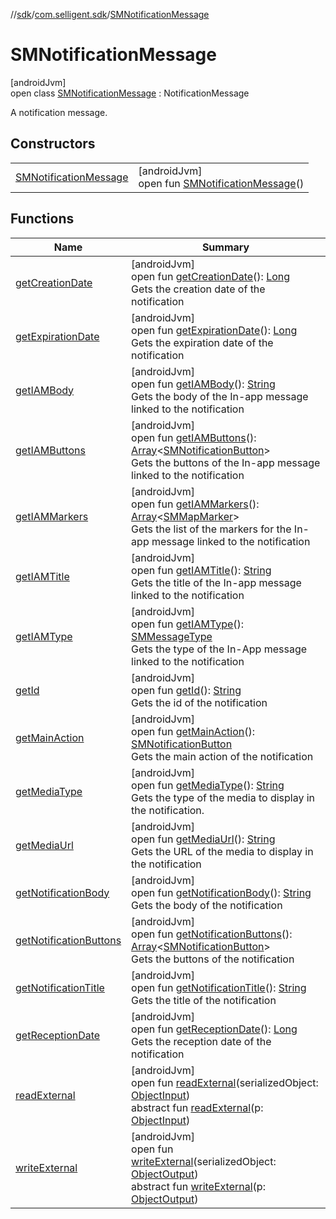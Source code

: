 //[sdk](../../../index.md)/[com.selligent.sdk](../index.md)/[SMNotificationMessage](index.md)

# SMNotificationMessage

[androidJvm]\
open class [SMNotificationMessage](index.md) : NotificationMessage

A notification message.

## Constructors

| | |
|---|---|
| [SMNotificationMessage](-s-m-notification-message.md) | [androidJvm]<br>open fun [SMNotificationMessage](-s-m-notification-message.md)() |

## Functions

| Name | Summary |
|---|---|
| [getCreationDate](get-creation-date.md) | [androidJvm]<br>open fun [getCreationDate](get-creation-date.md)(): [Long](https://kotlinlang.org/api/latest/jvm/stdlib/kotlin/-long/index.html)<br>Gets the creation date of the notification |
| [getExpirationDate](get-expiration-date.md) | [androidJvm]<br>open fun [getExpirationDate](get-expiration-date.md)(): [Long](https://kotlinlang.org/api/latest/jvm/stdlib/kotlin/-long/index.html)<br>Gets the expiration date of the notification |
| [getIAMBody](get-i-a-m-body.md) | [androidJvm]<br>open fun [getIAMBody](get-i-a-m-body.md)(): [String](https://developer.android.com/reference/kotlin/java/lang/String.html)<br>Gets the body of the In-app message linked to the notification |
| [getIAMButtons](get-i-a-m-buttons.md) | [androidJvm]<br>open fun [getIAMButtons](get-i-a-m-buttons.md)(): [Array](https://kotlinlang.org/api/latest/jvm/stdlib/kotlin/-array/index.html)&lt;[SMNotificationButton](../-s-m-notification-button/index.md)&gt;<br>Gets the buttons of the In-app message linked to the notification |
| [getIAMMarkers](get-i-a-m-markers.md) | [androidJvm]<br>open fun [getIAMMarkers](get-i-a-m-markers.md)(): [Array](https://kotlinlang.org/api/latest/jvm/stdlib/kotlin/-array/index.html)&lt;[SMMapMarker](../-s-m-map-marker/index.md)&gt;<br>Gets the list of the markers for the In-app message linked to the notification |
| [getIAMTitle](get-i-a-m-title.md) | [androidJvm]<br>open fun [getIAMTitle](get-i-a-m-title.md)(): [String](https://developer.android.com/reference/kotlin/java/lang/String.html)<br>Gets the title of the In-app message linked to the notification |
| [getIAMType](get-i-a-m-type.md) | [androidJvm]<br>open fun [getIAMType](get-i-a-m-type.md)(): [SMMessageType](../-s-m-message-type/index.md)<br>Gets the type of the In-App message linked to the notification |
| [getId](get-id.md) | [androidJvm]<br>open fun [getId](get-id.md)(): [String](https://developer.android.com/reference/kotlin/java/lang/String.html)<br>Gets the id of the notification |
| [getMainAction](get-main-action.md) | [androidJvm]<br>open fun [getMainAction](get-main-action.md)(): [SMNotificationButton](../-s-m-notification-button/index.md)<br>Gets the main action of the notification |
| [getMediaType](get-media-type.md) | [androidJvm]<br>open fun [getMediaType](get-media-type.md)(): [String](https://developer.android.com/reference/kotlin/java/lang/String.html)<br>Gets the type of the media to display in the notification. |
| [getMediaUrl](get-media-url.md) | [androidJvm]<br>open fun [getMediaUrl](get-media-url.md)(): [String](https://developer.android.com/reference/kotlin/java/lang/String.html)<br>Gets the URL of the media to display in the notification |
| [getNotificationBody](get-notification-body.md) | [androidJvm]<br>open fun [getNotificationBody](get-notification-body.md)(): [String](https://developer.android.com/reference/kotlin/java/lang/String.html)<br>Gets the body of the notification |
| [getNotificationButtons](get-notification-buttons.md) | [androidJvm]<br>open fun [getNotificationButtons](get-notification-buttons.md)(): [Array](https://kotlinlang.org/api/latest/jvm/stdlib/kotlin/-array/index.html)&lt;[SMNotificationButton](../-s-m-notification-button/index.md)&gt;<br>Gets the buttons of the notification |
| [getNotificationTitle](get-notification-title.md) | [androidJvm]<br>open fun [getNotificationTitle](get-notification-title.md)(): [String](https://developer.android.com/reference/kotlin/java/lang/String.html)<br>Gets the title of the notification |
| [getReceptionDate](get-reception-date.md) | [androidJvm]<br>open fun [getReceptionDate](get-reception-date.md)(): [Long](https://kotlinlang.org/api/latest/jvm/stdlib/kotlin/-long/index.html)<br>Gets the reception date of the notification |
| [readExternal](index.md#946941663%2FFunctions%2F462465411) | [androidJvm]<br>open fun [readExternal](index.md#946941663%2FFunctions%2F462465411)(serializedObject: [ObjectInput](https://developer.android.com/reference/kotlin/java/io/ObjectInput.html))<br>abstract fun [readExternal](index.md#-1306664077%2FFunctions%2F462465411)(p: [ObjectInput](https://developer.android.com/reference/kotlin/java/io/ObjectInput.html)) |
| [writeExternal](index.md#-1742959745%2FFunctions%2F462465411) | [androidJvm]<br>open fun [writeExternal](index.md#-1742959745%2FFunctions%2F462465411)(serializedObject: [ObjectOutput](https://developer.android.com/reference/kotlin/java/io/ObjectOutput.html))<br>abstract fun [writeExternal](index.md#1500408595%2FFunctions%2F462465411)(p: [ObjectOutput](https://developer.android.com/reference/kotlin/java/io/ObjectOutput.html)) |
